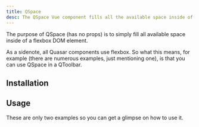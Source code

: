 ```yaml
---
title: QSpace
desc: The QSpace Vue component fills all the available space inside of a flexbox DOM element.
---
```

The purpose of QSpace (has no props) is to simply fill all available space inside of a flexbox DOM element.

As a sidenote, all Quasar components use flexbox. So what this means, for example (there are numerous examples, just mentioning one), is that you can use QSpace in a QToolbar.

## Installation
<doc-installation components="QSpace" />

## Usage
These are only two examples so you can get a glimpse on how to use it.

<doc-example title="Basic" file="QSpace/Basic" />
